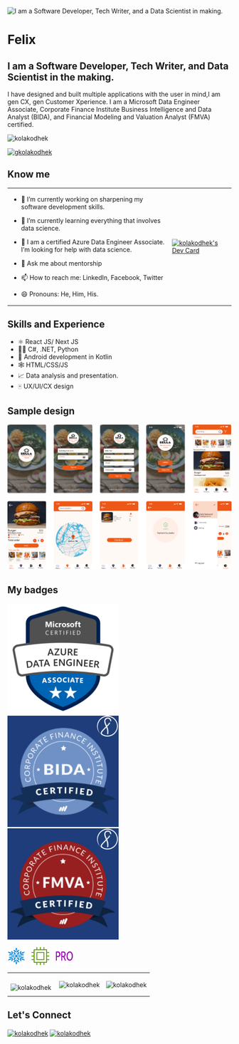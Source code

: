 ![I am a Software Developer, Tech Writer, and a Data Scientist in making.](https://github.com/geo-felix/geo-felix/blob/main/Felix.png)

# Felix
## I am a Software Developer, Tech Writer, and Data Scientist in the making.
I have designed and built multiple applications with the user in mind,I am gen CX, gen Customer Xperience. I am a Microsoft Data Engineer Associate, Corporate Finance Institute Business Intelligence and Data Analyst (BIDA), and Financial Modeling and Valuation Analyst (FMVA) certified.
<p align="left"> <img src="https://komarev.com/ghpvc/?username=kolakodhek&label=Profile%20views&color=0e75b6&style=flat" alt="kolakodhek" /> </p>
<p align="left"> <a href="https://github.com/ryo-ma/github-profile-trophy"><img src="https://github-profile-trophy.vercel.app/?username=kolakodhek" alt="gkolakodhek" /></a> </p>


## Know me
<table border="0" style="border-style: dashed">
  <tr>
   <td>
    
- 🔭 I’m currently working on sharpening my software development skills. 
    
- 🌱 I’m currently learning everything that involves data science.
  
- 🤔 I am a certified Azure Data Engineer Associate. I’m looking for help with data science. 
  
- 💬 Ask me about mentorship
  
- 📫 How to reach me: LinkedIn, Facebook, Twitter
  
- 😄 Pronouns: He, Him, His.
  
   </td>
   <td>
    <a href="https://dly.to/8d1VvQNz7KX"><img src="https://api.daily.dev/devcards/v2/a3MMczPesCnKXphuNaVF2.png?r=qzq" width="356" alt="kolakodhek's Dev Card" width="400" alt="Justmail Me's Dev Card"/</a>
   </td>
 </tr>
</table>

## Skills and Experience
* ⚛ React JS/ Next JS
* 👩‍💻 C#, .NET, Python
* 📱 Android development in Kotlin
* 🕸 HTML/CSS/JS
* 📈 Data analysis and presentation.
* 🀄 UX/UI/CX design
 
## Sample design
<img src="https://github.com/kolakodhek/kolakodhek/blob/main/design.png"/>

## My badges
<p float="left">
  <img src="https://github.com/kolakodhek/kolakodhek/blob/main/badge.png" height="250" width="250" />
  &nbsp;&nbsp;&nbsp;&nbsp;&nbsp;
  <img src="https://github.com/kolakodhek/kolakodhek/blob/main/BIDA.png" height="250" width="250" />
  &nbsp;&nbsp;&nbsp;&nbsp;&nbsp;
  <img src="https://github.com/kolakodhek/kolakodhek/blob/main/FMVA.png" height="250" width="250" />
  &nbsp;&nbsp;&nbsp;&nbsp;&nbsp;
  
</p>

<!-- [<img src='https://cdn.jsdelivr.net/npm/simple-icons@3.0.1/icons/github.svg' alt='github' height='40'>](https://github.com/https://github.com/geo-felix)  [<img src='https://cdn.jsdelivr.net/npm/simple-icons@3.0.1/icons/linkedin.svg' alt='linkedin' height='40'>](https://www.linkedin.com/in/www.linkedin.com/in/g-f-elix/)  [<img src='https://cdn.jsdelivr.net/npm/simple-icons@3.0.1/icons/facebook.svg' alt='facebook' height='40'>](https://www.facebook.com/https://web.facebook.com/settings?tab=profile&section=bwanabusara)  [<img src='https://cdn.jsdelivr.net/npm/simple-icons@3.0.1/icons/twitter.svg' alt='twitter' height='40'>](https://twitter.com/https://twitter.com/_geofelix?s=08)  [<img src='https://cdn.jsdelivr.net/npm/simple-icons@3.0.1/icons/stackoverflow.svg' alt='stackoverflow' height='40'>](https://stackoverflow.com/users/https://stackoverflow.com/users/15431980/geofelix)  
 -->
<a href='https://archiveprogram.github.com/'><img src='https://raw.githubusercontent.com/acervenky/animated-github-badges/master/assets/acbadge.gif' width='40' height='40'></a> <a href='https://docs.github.com/en/developers'><img src='https://raw.githubusercontent.com/acervenky/animated-github-badges/master/assets/devbadge.gif' width='40' height='40'></a> <a href='https://github.com/pricing'><img src='https://raw.githubusercontent.com/acervenky/animated-github-badges/master/assets/pro.gif' width='40' height='40'></a> 


<table border="0" style="border-style: dashed">
 <tbody>
 
  <tr> 
   <td border-style="dashed"> 

<p><img align="left" src="https://github-readme-stats.vercel.app/api/top-langs?username=kolakodhek&show_icons=true&locale=en&layout=compact" alt="kolakodhek" /></p>
   </td>
   
   <td>
     <p>&nbsp;<img align="center" src="https://github-readme-stats.vercel.app/api?username=kolakodhek&show_icons=true&locale=en" alt="kolakodhek" /></p>
   </td>

   <td>
    <p><img align="center" src="https://github-readme-streak-stats.herokuapp.com/?user=kolakodhek&" alt="kolakodhek" /></p>
   </td>
  </tr>
 </tbody>
  </table>
  
  ## Let's Connect
  <p align="left">
<a href="https://twitter.com/https://twitter.com/_geofelix?s=08" target="blank"><img align="center" src="https://raw.githubusercontent.com/rahuldkjain/github-profile-readme-generator/master/src/images/icons/Social/twitter.svg" alt="kolakodhek" height="30" width="40" /></a>
<a href="https://www.linkedin.com/in/kkfelix/" target="blank"><img align="center" src="https://raw.githubusercontent.com/rahuldkjain/github-profile-readme-generator/master/src/images/icons/Social/linked-in-alt.svg" alt="kolakodhek" height="30" width="40" /></a>
   
</p>






